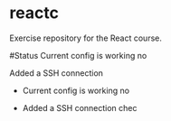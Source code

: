 # reactc
Exercise repository for the React course. 

#Status
Current config is working no

Added a SSH connection

- Current config is working no

- Added a SSH connection chec
